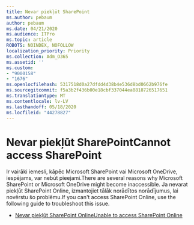 ```yaml
---
title: Nevar piekļūt SharePoint
ms.author: pebaum
author: pebaum
ms.date: 04/21/2020
ms.audience: ITPro
ms.topic: article
ROBOTS: NOINDEX, NOFOLLOW
localization_priority: Priority
ms.collection: Adm_O365
ms.assetid: ''
ms.custom:
- "9000158"
- "1676"
ms.openlocfilehash: 5317518d0a27dfdd4d38b4e536d8bd0662b976fe
ms.sourcegitcommit: f5a3b2f436b00e18cbf337044ea8818726517651
ms.translationtype: MT
ms.contentlocale: lv-LV
ms.lasthandoff: 05/18/2020
ms.locfileid: "44278827"
---
```

# <a name="cannot-access-sharepoint"></a><span data-ttu-id="908fb-102">Nevar piekļūt SharePoint</span><span class="sxs-lookup"><span data-stu-id="908fb-102">Cannot access SharePoint</span></span>

<span data-ttu-id="908fb-103">Ir vairāki iemesli, kāpēc Microsoft SharePoint vai Microsoft OneDrive, iespējams, var nebūt pieejami.</span><span class="sxs-lookup"><span data-stu-id="908fb-103">There are several reasons why Microsoft SharePoint or Microsoft OneDrive might become inaccessible.</span></span> <span data-ttu-id="908fb-104">Ja nevarat piekļūt SharePoint Online, izmantojiet tālāk norādītos norādījumus, lai novērstu šo problēmu.</span><span class="sxs-lookup"><span data-stu-id="908fb-104">If you can't access SharePoint Online, use the following guide to troubleshoot this issue.</span></span>

- [<span data-ttu-id="908fb-105">Nevar piekļūt SharePoint Online</span><span class="sxs-lookup"><span data-stu-id="908fb-105">Unable to access SharePoint Online</span></span>](https://docs.microsoft.com/sharepoint/troubleshoot/sharing-and-permissions/sharepoint-online-inaccessible)
